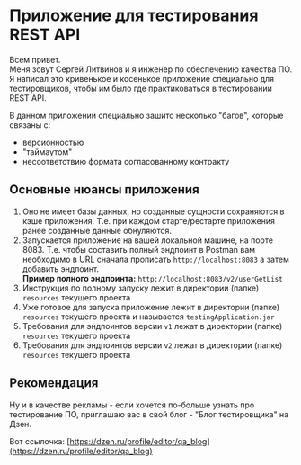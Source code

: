 # Приложение для тестирования REST API

Всем привет.  
Меня зовут Сергей Литвинов и я инженер по обеспечению качества ПО.  
Я написал это кривенькое и косенькое приложение специально для тестировщиков, чтобы им было где практиковаться в тестировании REST API.

В данном приложении специально зашито несколько "багов", которые связаны с:
- версионностью
- "таймаутом"
- несоответствию формата согласованному контракту

## Основные нюансы приложения

1. Оно не имеет базы данных, но созданные сущности сохраняются в кэше приложения. Т.е. при каждом старте/рестарте приложения ранее созданные данные обнуляются.
2. Запускается приложение на вашей локальной машине, на порте 8083. Т.е. чтобы составить полный эндпоинт в Postman вам необходимо в URL сначала прописать `http://localhost:8083` а затем добавить эндпоинт.  
   **Пример полного эндпоинта:** `http://localhost:8083/v2/userGetList`
3. Инструкция по полному запуску лежит в директории (папке) `resources` текущего проекта
4. Уже готовое для запуска приложение лежит в директории (папке) `resources` текущего проекта и называется `testingApplication.jar`
5. Требования для эндпоинтов версии `v1` лежат в директории (папке) `resources` текущего проекта
6. Требования для эндпоинтов версии `v2` лежат в директории (папке) `resources` текущего проекта

## Рекомендация

Ну и в качестве рекламы - если хочется по-больше узнать про тестирование ПО, приглашаю вас в свой блог - "Блог тестировщика" на Дзен.

Вот ссылочка: [https://dzen.ru/profile/editor/qa_blog](https://dzen.ru/profile/editor/qa_blog)